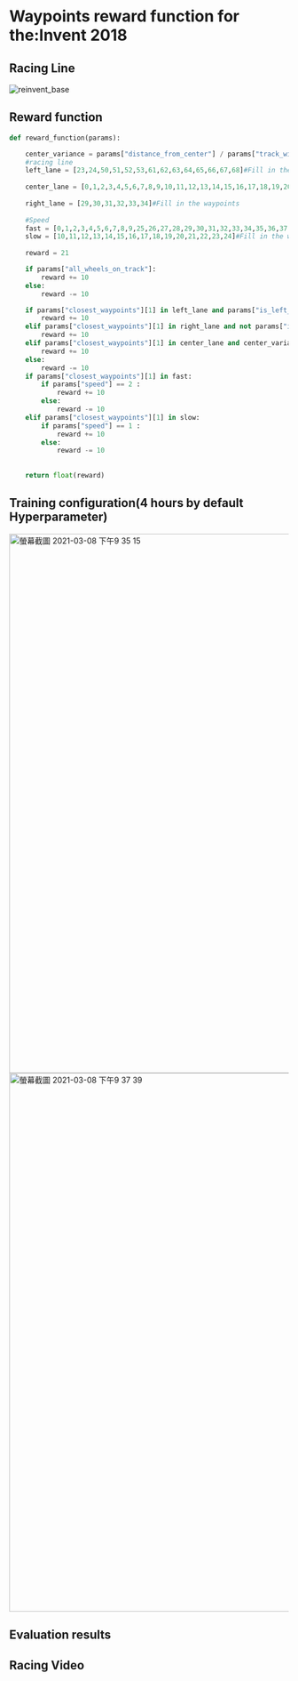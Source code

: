 # Waypoints reward function for the:Invent 2018
## Racing Line
![reinvent_base](https://user-images.githubusercontent.com/61004532/110326203-4e589080-8053-11eb-8f23-d7d9948696b4.png)
## Reward function
```python
def reward_function(params):

    center_variance = params["distance_from_center"] / params["track_width"]
    #racing line
    left_lane = [23,24,50,51,52,53,61,62,63,64,65,66,67,68]#Fill in the waypoints
    
    center_lane = [0,1,2,3,4,5,6,7,8,9,10,11,12,13,14,15,16,17,18,19,20,21,22,25,26,27,28,35,36,37,38,39,40,41,42,43,44,45,46,47,48,49,54,55,56,57,58,59,60,69,70]#Fill in the waypoints
    
    right_lane = [29,30,31,32,33,34]#Fill in the waypoints
    
    #Speed
    fast = [0,1,2,3,4,5,6,7,8,9,25,26,27,28,29,30,31,32,33,34,35,36,37,38,39,40,41,42,43,44,45,46,47,48,49,50,51,52,53,54,55,56,57,58,59,60,61,62,63,64,65,66,67,68,69,70]#Fill in the waypoints, 2m/s
    slow = [10,11,12,13,14,15,16,17,18,19,20,21,22,23,24]#Fill in the waypoints, 1m/s
    
    reward = 21

    if params["all_wheels_on_track"]:
        reward += 10
    else:
        reward -= 10

    if params["closest_waypoints"][1] in left_lane and params["is_left_of_center"]:
        reward += 10
    elif params["closest_waypoints"][1] in right_lane and not params["is_left_of_center"]:
        reward += 10
    elif params["closest_waypoints"][1] in center_lane and center_variance < 0.4:
        reward += 10
    else:
        reward -= 10
    if params["closest_waypoints"][1] in fast:
        if params["speed"] == 2 :
            reward += 10
        else:
            reward -= 10
    elif params["closest_waypoints"][1] in slow:
        if params["speed"] == 1 :
            reward += 10
        else:
            reward -= 10
        
    
    return float(reward)
```
## Training configuration(4 hours by default Hyperparameter)
<img width="970" alt="螢幕截圖 2021-03-08 下午9 35 15" src="https://user-images.githubusercontent.com/61004532/110328426-4f3ef180-8056-11eb-858b-891e5a91203f.png">
<img width="969" alt="螢幕截圖 2021-03-08 下午9 37 39" src="https://user-images.githubusercontent.com/61004532/110328668-988f4100-8056-11eb-939f-8e2c37072788.png">


## Evaluation results 

## Racing Video
